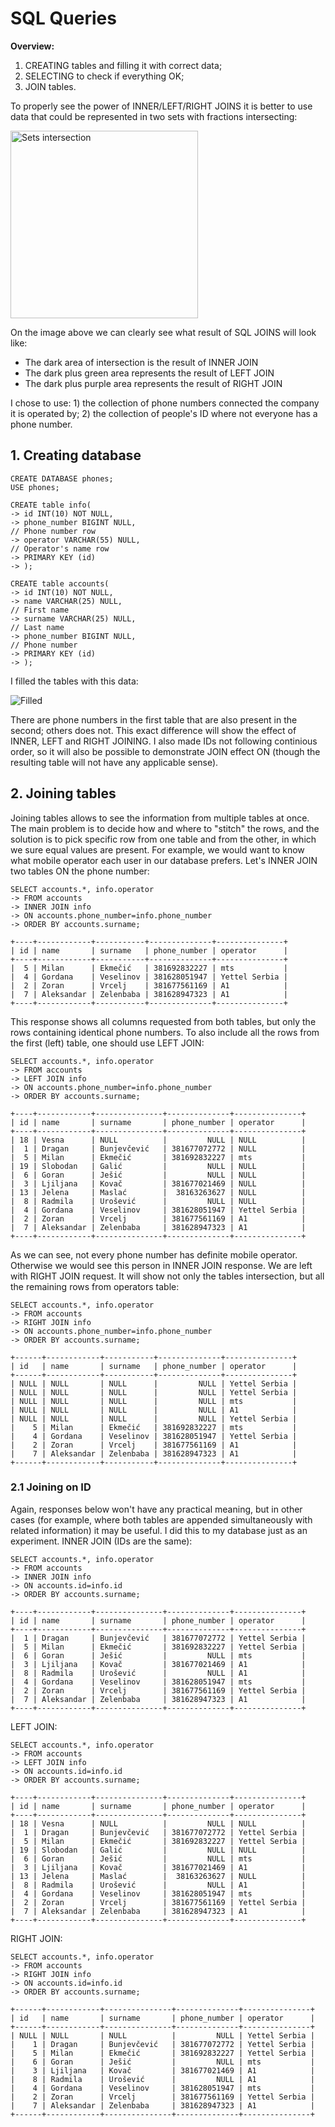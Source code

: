 # SQL Queries

**Overview:**
1. CREATING tables and filling it with correct data;
2. SELECTING to check if everything OK;
3. JOIN tables.

To properly see the power of INNER/LEFT/RIGHT JOINS it is better to use data that could be represented in two sets with fractions intersecting:

<img src="images/intersection.png" title="Sets intersection" height="300"/>

On the image above we can clearly see what result of SQL JOINS will look like:
- The dark area of intersection is the result of INNER JOIN
- The dark plus green area represents the result of LEFT JOIN
- The dark plus purple area represents the result of RIGHT JOIN

I chose to use: 1) the collection of phone numbers connected the company it is operated by; 2) the collection of people's ID where not everyone has a phone number.

## 1. Creating database

    CREATE DATABASE phones;
    USE phones;

    CREATE table info(
    -> id INT(10) NOT NULL,
    -> phone_number BIGINT NULL,                                            // Phone number row
    -> operator VARCHAR(55) NULL,                                           // Operator's name row
    -> PRIMARY KEY (id)
    -> );

    CREATE table accounts(
    -> id INT(10) NOT NULL,
    -> name VARCHAR(25) NULL,                                               // First name
    -> surname VARCHAR(25) NULL,                                            // Last name
    -> phone_number BIGINT NULL,                                            // Phone number
    -> PRIMARY KEY (id)
    -> );

I filled the tables with this data:

![Filled](images/filled_tables.png)

There are phone numbers in the first table that are also present in the second; others does not. This exact difference will show the effect of INNER, LEFT and RIGHT JOINING. I also made IDs not following continious order, so it will also be possible to demonstrate JOIN effect ON (though the resulting table will not have any applicable sense).

## 2. Joining tables

Joining tables allows to see the information from multiple tables at once. The main problem is to decide how and where to "stitch" the rows, and the solution is to pick specific row from one table and from the other, in which we sure equal values are present. For example, we would want to know what mobile operator each user in our database prefers. Let's INNER JOIN two tables ON the phone number:

    SELECT accounts.*, info.operator
    -> FROM accounts
    -> INNER JOIN info
    -> ON accounts.phone_number=info.phone_number
    -> ORDER BY accounts.surname;

    +----+------------+-----------+--------------+---------------+
    | id | name       | surname   | phone_number | operator      |
    +----+------------+-----------+--------------+---------------+
    |  5 | Milan      | Ekmečić   | 381692832227 | mts           |
    |  4 | Gordana    | Veselinov | 381628051947 | Yettel Serbia |
    |  2 | Zoran      | Vrcelj    | 381677561169 | A1            |
    |  7 | Aleksandar | Zelenbaba | 381628947323 | A1            |
    +----+------------+-----------+--------------+---------------+

This response shows all columns requested from both tables, but only the rows containing identical phone numbers. To also include all the rows from the first (left) table, one should use LEFT JOIN:

    SELECT accounts.*, info.operator
    -> FROM accounts
    -> LEFT JOIN info
    -> ON accounts.phone_number=info.phone_number
    -> ORDER BY accounts.surname;

    +----+------------+---------------+--------------+---------------+
    | id | name       | surname       | phone_number | operator      |
    +----+------------+---------------+--------------+---------------+
    | 18 | Vesna      | NULL          |         NULL | NULL          |
    |  1 | Dragan     | Bunjevčević   | 381677072772 | NULL          |
    |  5 | Milan      | Ekmečić       | 381692832227 | mts           |
    | 19 | Slobodan   | Galić         |         NULL | NULL          |
    |  6 | Goran      | Ješić         |         NULL | NULL          |
    |  3 | Ljiljana   | Kovač         | 381677021469 | NULL          |
    | 13 | Jelena     | Maslać        |  38163263627 | NULL          |
    |  8 | Radmila    | Urošević      |         NULL | NULL          |
    |  4 | Gordana    | Veselinov     | 381628051947 | Yettel Serbia |
    |  2 | Zoran      | Vrcelj        | 381677561169 | A1            |
    |  7 | Aleksandar | Zelenbaba     | 381628947323 | A1            |
    +----+------------+---------------+--------------+---------------+

As we can see, not every phone number has definite mobile operator. Otherwise we would see this person in INNER JOIN response. We are left with RIGHT JOIN request. It will show not only the tables intersection, but all the remaining rows from operators table:

    SELECT accounts.*, info.operator
    -> FROM accounts
    -> RIGHT JOIN info
    -> ON accounts.phone_number=info.phone_number
    -> ORDER BY accounts.surname;

    +------+------------+-----------+--------------+---------------+
    | id   | name       | surname   | phone_number | operator      |
    +------+------------+-----------+--------------+---------------+
    | NULL | NULL       | NULL      |         NULL | Yettel Serbia |
    | NULL | NULL       | NULL      |         NULL | Yettel Serbia |
    | NULL | NULL       | NULL      |         NULL | mts           |
    | NULL | NULL       | NULL      |         NULL | A1            |
    | NULL | NULL       | NULL      |         NULL | Yettel Serbia |
    |    5 | Milan      | Ekmečić   | 381692832227 | mts           |
    |    4 | Gordana    | Veselinov | 381628051947 | Yettel Serbia |
    |    2 | Zoran      | Vrcelj    | 381677561169 | A1            |
    |    7 | Aleksandar | Zelenbaba | 381628947323 | A1            |
    +------+------------+-----------+--------------+---------------+

### 2.1 Joining on ID

Again, responses below won't have any practical meaning, but in other cases (for example, where both tables are appended simultaneously with related information) it may be useful. I did this to my database just as an experiment. INNER JOIN (IDs are the same):

    SELECT accounts.*, info.operator
    -> FROM accounts
    -> INNER JOIN info
    -> ON accounts.id=info.id
    -> ORDER BY accounts.surname;

    +----+------------+---------------+--------------+---------------+
    | id | name       | surname       | phone_number | operator      |
    +----+------------+---------------+--------------+---------------+
    |  1 | Dragan     | Bunjevčević   | 381677072772 | Yettel Serbia |
    |  5 | Milan      | Ekmečić       | 381692832227 | Yettel Serbia |
    |  6 | Goran      | Ješić         |         NULL | mts           |
    |  3 | Ljiljana   | Kovač         | 381677021469 | A1            |
    |  8 | Radmila    | Urošević      |         NULL | A1            |
    |  4 | Gordana    | Veselinov     | 381628051947 | mts           |
    |  2 | Zoran      | Vrcelj        | 381677561169 | Yettel Serbia |
    |  7 | Aleksandar | Zelenbaba     | 381628947323 | A1            |
    +----+------------+---------------+--------------+---------------+

LEFT JOIN:

    SELECT accounts.*, info.operator
    -> FROM accounts
    -> LEFT JOIN info
    -> ON accounts.id=info.id
    -> ORDER BY accounts.surname;

    +----+------------+---------------+--------------+---------------+
    | id | name       | surname       | phone_number | operator      |
    +----+------------+---------------+--------------+---------------+
    | 18 | Vesna      | NULL          |         NULL | NULL          |
    |  1 | Dragan     | Bunjevčević   | 381677072772 | Yettel Serbia |
    |  5 | Milan      | Ekmečić       | 381692832227 | Yettel Serbia |
    | 19 | Slobodan   | Galić         |         NULL | NULL          |
    |  6 | Goran      | Ješić         |         NULL | mts           |
    |  3 | Ljiljana   | Kovač         | 381677021469 | A1            |
    | 13 | Jelena     | Maslać        |  38163263627 | NULL          |
    |  8 | Radmila    | Urošević      |         NULL | A1            |
    |  4 | Gordana    | Veselinov     | 381628051947 | mts           |
    |  2 | Zoran      | Vrcelj        | 381677561169 | Yettel Serbia |
    |  7 | Aleksandar | Zelenbaba     | 381628947323 | A1            |
    +----+------------+---------------+--------------+---------------+

RIGHT JOIN:

    SELECT accounts.*, info.operator
    -> FROM accounts
    -> RIGHT JOIN info
    -> ON accounts.id=info.id
    -> ORDER BY accounts.surname;

    +------+------------+---------------+--------------+---------------+
    | id   | name       | surname       | phone_number | operator      |
    +------+------------+---------------+--------------+---------------+
    | NULL | NULL       | NULL          |         NULL | Yettel Serbia |
    |    1 | Dragan     | Bunjevčević   | 381677072772 | Yettel Serbia |
    |    5 | Milan      | Ekmečić       | 381692832227 | Yettel Serbia |
    |    6 | Goran      | Ješić         |         NULL | mts           |
    |    3 | Ljiljana   | Kovač         | 381677021469 | A1            |
    |    8 | Radmila    | Urošević      |         NULL | A1            |
    |    4 | Gordana    | Veselinov     | 381628051947 | mts           |
    |    2 | Zoran      | Vrcelj        | 381677561169 | Yettel Serbia |
    |    7 | Aleksandar | Zelenbaba     | 381628947323 | A1            |
    +------+------------+---------------+--------------+---------------+
